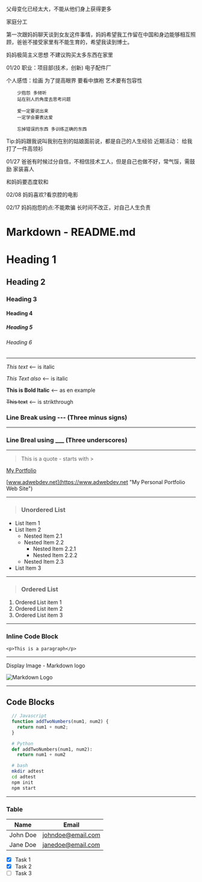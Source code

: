 父母变化已经太大，不能从他们身上获得更多


家庭分工

第一次跟妈妈聊天谈到女友这件事情，妈妈希望我工作留在中国和身边能够相互照顾，爸爸不接受家里有不能生育的，希望我读到博士。

妈妈极简主义思想 不建议购买太多东西在家里

01/20
职业：项目部(技术，创新) 电子配件厂


个人感悟：绘画  为了提高眼界
         要看中旗袍
         艺术要有包容性

        少抱怨 多倾听
        站在别人的角度去思考问题

        爱一定要说出来
        一定学会要表达爱

        忘掉错误的东西 多训练正确的东西
Tip:妈妈跟我说叫我别在别的姑娘面前说，都是自己的人生经验
近期活动： 给我打了一件高领衫



01/27
爸爸有时候过分自信，不相信技术工人，但是自己也做不好，常气馁，需鼓励
家装喜人

和妈妈要态度软和

02/08
妈妈喜欢?看京腔的电影

02/17
妈妈抱怨的点:不能欺骗
长时间不改正，对自己人生负责


<!-- This is a sample of the types of structures available in Markdown-->


# Markdown - README.md

<!-- Headings -  -->

# Heading 1
## Heading 2
### Heading 3
#### Heading 4
##### Heading 5
###### Heading 6


---

<!-- Italics -->
*This text* <-- is italic

_This Text also_ <-- is italic

<!-- Strong Text -->
__This is Bold Italic__ <-- as en example

<!-- Strikethrough -->
~~This text~~ <-- is strikthrough

<!-- Horizontal Rule - choose whichever you like -->

### Line Break using --- (Three minus signs)
---

### Line Breal using ___ (Three underscores)
___

<!-- Quote -->
> This is a quote - starts with >

<!-- Links -->
[My Portfolio](https://www.adwebdev.net)

[www.adwebdev.net](https://www.adwebdev.net "My Personal Portfolio Web Site")

<!-- Unordered Lists -->

---

>### Unordered List 

* List Item 1
* List Item 2
  * Nested Item 2.1
  * Nested Item 2.2
    * Nested Item 2.2.1
    * Nested Item 2.2.2
  * Nested Item 2.3
* List Item 3

<!-- Ordered List -->

---

>### Ordered List

1.  Ordered List item 1
1.  Ordered List item 2
1.  Ordered List item 3

<!-- Inline Code Block -->

---

### Inline Code Block

`<p>This is a paragraph</p>`


<!-- Images -->

---

 Display Image - Markdown logo


![Markdown Logo](https://markdown-here.com/img/icon256.png)

<!-- Github Markdown -->

<!-- Code Blocks use 3 backticks -->

<!-- You can make it syntax specific -->

---

## Code Blocks

```javascript
  // Javascript
  function addTwoNumbers(num1, num2) {
    return num1 + num2;
  }
```
```python
  # Python
  def addTwoNumbers(num1, num2):
    return num1 + num2
```

```bash
  # bash
  mkdir adtest
  cd adtest
  npm init
  npm start
```

---

<!-- Tables -->
### Table

| Name        | Email                        |
| ----------- | ---------------------------- |
| John Doe    | johndoe@email.com            |
| Jane Doe    | janedoe@email.com            |

<!-- Task List -->



* [x] Task 1
* [x] Task 2
* [ ] Task 3
